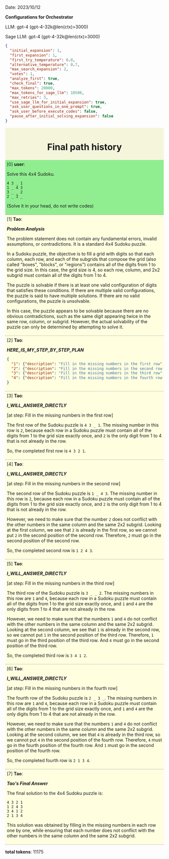 Date: 2023/10/12

**Configurations for Orchestrator**

LLM: gpt-4 (gpt-4-32k@len(ctx)>3000)

Sage LLM: gpt-4 (gpt-4-32k@len(ctx)>3000)

```json
{
  "initial_expansion": 1,
  "first_expansion": 1,
  "first_try_temperature": 0.0,
  "alternative_temperature": 0.7,
  "max_search_expansion": 2,
  "votes": 1,
  "analyze_first": true,
  "check_final": true,
  "max_tokens": 20000,
  "max_tokens_for_sage_llm": 10500,
  "max_retries": 3,
  "use_sage_llm_for_initial_expansion": true,
  "ask_user_questions_in_one_prompt": true,
  "ask_user_before_execute_codes": false,
  "pause_after_initial_solving_expansion": false
}
```
        

<div style="background-color: beige; text-align: center; padding: 5px">


# Final path history

</div>

<div style="background-color:lightgreen; padding: 5px; border-bottom: 1px dotted grey">
<div>[0] <b>user</b>:</div>


Solve this 4x4 Sudoku.

```text
4 3 _ 1
1 _ 4 3
3 _ _ 2
2 _ 3 _
```

(Solve it in your head, do not write codes)


</div>

<div style="background-color:lightyellow; padding: 5px; border-bottom: 1px dotted grey">
<div>[1] <b>Tao</b>:</div>

***Problem Analysis***



The problem statement does not contain any fundamental errors, invalid assumptions, or contradictions. It is a standard 4x4 Sudoku puzzle. 

In a Sudoku puzzle, the objective is to fill a grid with digits so that each column, each row, and each of the subgrids that compose the grid (also called "boxes", "blocks", or "regions") contains all of the digits from 1 to the grid size. In this case, the grid size is 4, so each row, column, and 2x2 subgrid must contain all of the digits from 1 to 4.

The puzzle is solvable if there is at least one valid configuration of digits that satisfies these conditions. If there are multiple valid configurations, the puzzle is said to have multiple solutions. If there are no valid configurations, the puzzle is unsolvable.

In this case, the puzzle appears to be solvable because there are no obvious contradictions, such as the same digit appearing twice in the same row, column, or subgrid. However, the actual solvability of the puzzle can only be determined by attempting to solve it.


</div>

<div style="background-color:lightyellow; padding: 5px; border-bottom: 1px dotted grey">
<div>[2] <b>Tao</b>:</div>

***HERE_IS_MY_STEP_BY_STEP_PLAN***



```json
{
  "1": {"description": "Fill in the missing numbers in the first row"},
  "2": {"description": "Fill in the missing numbers in the second row"},
  "3": {"description": "Fill in the missing numbers in the third row"},
  "4": {"description": "Fill in the missing numbers in the fourth row"}
}
```


</div>

<div style="background-color:lightyellow; padding: 5px; border-bottom: 1px dotted grey">
<div>[3] <b>Tao</b>:</div>

***I_WILL_ANSWER_DIRECTLY***



[at step: Fill in the missing numbers in the first row]

The first row of the Sudoku puzzle is `4 3 _ 1`. The missing number in this row is `2`, because each row in a Sudoku puzzle must contain all of the digits from 1 to the grid size exactly once, and `2` is the only digit from 1 to 4 that is not already in the row.

So, the completed first row is `4 3 2 1`.


</div>

<div style="background-color:lightyellow; padding: 5px; border-bottom: 1px dotted grey">
<div>[4] <b>Tao</b>:</div>

***I_WILL_ANSWER_DIRECTLY***



[at step: Fill in the missing numbers in the second row]

The second row of the Sudoku puzzle is `1 _ 4 3`. The missing number in this row is `2`, because each row in a Sudoku puzzle must contain all of the digits from 1 to the grid size exactly once, and `2` is the only digit from 1 to 4 that is not already in the row.

However, we need to make sure that the number `2` does not conflict with the other numbers in the same column and the same 2x2 subgrid. Looking at the first column, we see that `2` is already in the first row, so we cannot put `2` in the second position of the second row. Therefore, `2` must go in the second position of the second row.

So, the completed second row is `1 2 4 3`.


</div>

<div style="background-color:lightyellow; padding: 5px; border-bottom: 1px dotted grey">
<div>[5] <b>Tao</b>:</div>

***I_WILL_ANSWER_DIRECTLY***



[at step: Fill in the missing numbers in the third row]

The third row of the Sudoku puzzle is `3 _ _ 2`. The missing numbers in this row are `1` and `4`, because each row in a Sudoku puzzle must contain all of the digits from 1 to the grid size exactly once, and `1` and `4` are the only digits from 1 to 4 that are not already in the row.

However, we need to make sure that the numbers `1` and `4` do not conflict with the other numbers in the same column and the same 2x2 subgrid. Looking at the second column, we see that `1` is already in the second row, so we cannot put `1` in the second position of the third row. Therefore, `1` must go in the third position of the third row. And `4` must go in the second position of the third row.

So, the completed third row is `3 4 1 2`.


</div>

<div style="background-color:lightyellow; padding: 5px; border-bottom: 1px dotted grey">
<div>[6] <b>Tao</b>:</div>

***I_WILL_ANSWER_DIRECTLY***



[at step: Fill in the missing numbers in the fourth row]

The fourth row of the Sudoku puzzle is `2 _ 3 _`. The missing numbers in this row are `1` and `4`, because each row in a Sudoku puzzle must contain all of the digits from 1 to the grid size exactly once, and `1` and `4` are the only digits from 1 to 4 that are not already in the row.

However, we need to make sure that the numbers `1` and `4` do not conflict with the other numbers in the same column and the same 2x2 subgrid. Looking at the second column, we see that `4` is already in the third row, so we cannot put `4` in the second position of the fourth row. Therefore, `4` must go in the fourth position of the fourth row. And `1` must go in the second position of the fourth row.

So, the completed fourth row is `2 1 3 4`.


</div>

<div style="background-color:lightyellow; padding: 5px; border-bottom: 1px dotted grey">
<div>[7] <b>Tao</b>:</div>

***Tao's Final Answer***



The final solution to the 4x4 Sudoku puzzle is:

```text
4 3 2 1
1 2 4 3
3 4 1 2
2 1 3 4
```

This solution was obtained by filling in the missing numbers in each row one by one, while ensuring that each number does not conflict with the other numbers in the same column and the same 2x2 subgrid.


</div>

**total tokens**: 11175

